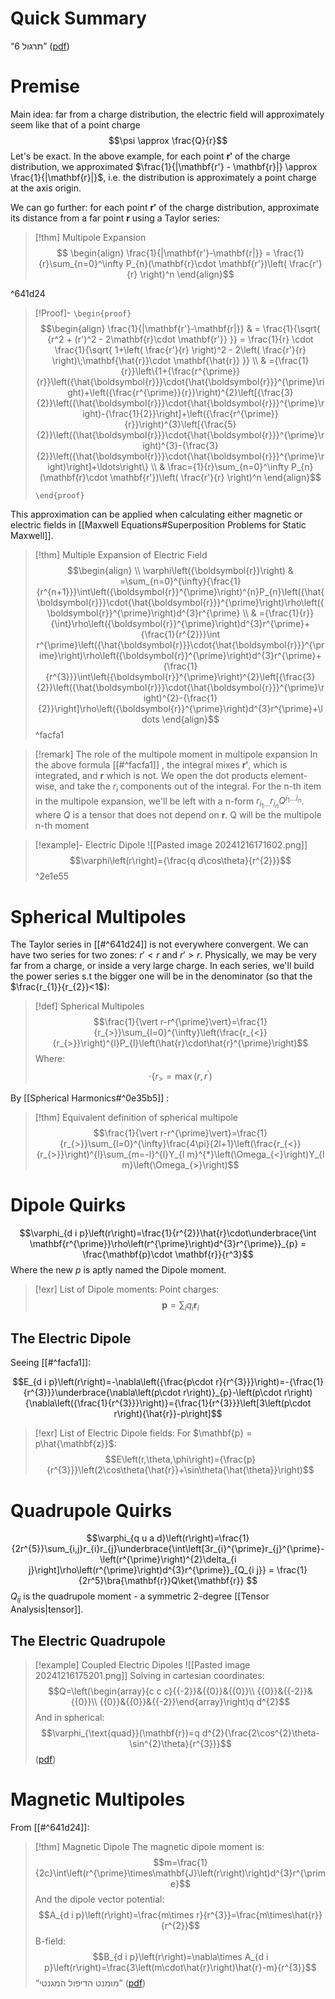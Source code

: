 # Quick Summary
“תרגול 6” ([pdf](zotero://open-pdf/library/items/6LMJTUM7?page=1&annotation=N6KZHTBK))
# Premise
Main idea: far from a charge distribution, the electric field will approximately seem like that of a point charge $$\psi \approx \frac{Q}{r}$$
Let's be exact. In the above example, for each point $\mathbf{r'}$ of the charge distribution, we approximated $\frac{1}{|\mathbf{r'} - \mathbf{r}|} \approx \frac{1}{|\mathbf{r}|}$, i.e. the distribution is approximately a point charge at the axis origin. 

We can go further: for each point $\mathbf{r'}$ of the charge distribution, approximate its distance from a far point $\mathbf{r}$ using a Taylor series:

>[!thm] Multipole Expansion
>$$
\begin{align}
\frac{1}{|\mathbf{r'}-\mathbf{r|}}  = \frac{1}{r}\sum_{n=0}^\infty P_{n}(\mathbf{r}\cdot \mathbf{r'})\left( \frac{r'}{r} \right)^n
\end{align}$$

^641d24

>[!Proof]-
> `\begin{proof}`
> $$\begin{align}
> \frac{1}{|\mathbf{r'}-\mathbf{r|}}  & = \frac{1}{\sqrt{ {r^2 + (r')^2 - 2\mathbf{r}\cdot \mathbf{r'}} }} = \frac{1}{r} \cdot \frac{1}{\sqrt{ 1+\left( \frac{r'}{r} \right)^2 - 2\left( \frac{r'}{r} \right)\;\mathbf{\hat{r}}\cdot \mathbf{\hat{r}} }} \\
>  & ={\frac{1}{r}}\left\{1+{\frac{r^{\prime}}{r}}\left({\hat{\boldsymbol{r}}}\cdot{\hat{\boldsymbol{r}}}^{\prime}\right)+\left({\frac{r^{\prime}}{r}}\right)^{2}\left[{\frac{3}{2}}\left({\hat{\boldsymbol{r}}}\cdot{\hat{\boldsymbol{r}}}^{\prime}\right)-{\frac{1}{2}}\right]+\left({\frac{r^{\prime}}{r}}\right)^{3}\left[{\frac{5}{2}}\left({\hat{\boldsymbol{r}}}\cdot{\hat{\boldsymbol{r}}}^{\prime}\right)^{3}-{\frac{3}{2}}\left({\hat{\boldsymbol{r}}}\cdot{\hat{\boldsymbol{r}}}^{\prime}\right)\right]+\ldots\right\} \\
>  & \frac={1}{r}\sum_{n=0}^\infty P_{n}(\mathbf{r}\cdot \mathbf{r'})\left( \frac{r'}{r} \right)^n
> \end{align}$$
> 
> `\end{proof}`

This approximation can be applied when calculating either magnetic or electric fields in [[Maxwell Equations#Superposition Problems for Static Maxwell]].

>[!thm] Multiple Expansion of Electric Field
>$$\begin{align} \\
\varphi\left({\boldsymbol{r}}\right) & =\sum_{n=0}^{\infty}{\frac{1}{r^{n+1}}}\int\left({\boldsymbol{r}}^{\prime}\right)^{n}P_{n}\left({\hat{\boldsymbol{r}}}\cdot{\hat{\boldsymbol{r}}}^{\prime}\right)\rho\left({\boldsymbol{r}}^{\prime}\right)d^{3}r^{\prime} \\
 & ={\frac{1}{r}}{\int}\rho\left({\boldsymbol{r}}^{\prime}\right)d^{3}r^{\prime}+{\frac{1}{r^{2}}}\int r^{\prime}\left({\hat{\boldsymbol{r}}}\cdot{\hat{\boldsymbol{r}}}^{\prime}\right)\rho\left({\boldsymbol{r}}^{\prime}\right)d^{3}r^{\prime}+{\frac{1}{r^{3}}}\int\left({\boldsymbol{r}}^{\prime}\right)^{2}\left[{\frac{3}{2}}\left({\hat{\boldsymbol{r}}}\cdot{\hat{\boldsymbol{r}}}^{\prime}\right)^{2}-{\frac{1}{2}}\right]\rho\left({\boldsymbol{r}}^{\prime}\right)d^{3}r^{\prime}+\ldots
\end{align}$$
^facfa1

>[!remark] The role of the multipole moment in multipole expansion
>In the above formula [[#^facfa1]] , the integral mixes $\mathbf{r'}$, which is integrated, and $\mathbf{r}$ which is not. We open the dot products element-wise, and take the $r_i$ components out of the integral. For the n-th item in the multipole expansion, we'll be left with a n-form $r_{i_{1}\dots}r_{i_{n}}Q^{{i_{1}\dots}{i_{n}}}$. where $Q$ is a tensor that does not depend on $\mathbf{r}$. Q will be the multipole n-th moment


>[!example]- Electric Dipole
>![[Pasted image 20241216171602.png]]
>$$\varphi\left(r\right)={\frac{q d\cos\theta}{r^{2}}}$$
^2e1e55

# Spherical Multipoles

The Taylor series in [[#^641d24]]  is not everywhere convergent. We can have two series for two zones: $r'<r$ and $r' > r$. Physically, we may be very far from a charge, or inside a very large charge. In each series, we'll build the power series s.t the bigger one will be in the denominator (so that the $\frac{r_{1}}{r_{2}}<1$):

>[!def] Spherical Multipoles
>$$\frac{1}{\vert r-r^{\prime}\vert}=\frac{1}{r_{>}}\sum_{l=0}^{\infty}\left(\frac{r_{<}}{r_{>}}\right)^{l}P_{l}\left(\hat{r}\cdot\hat{r}^{\prime}\right)$$
>Where:
>$$\cdot\left\{{r_{>}}=\operatorname*{max}\left(r,r^{\prime}\right)\right.$$

By [[Spherical Harmonics#^0e35b5]] :

>[!thm] Equivalent definition of spherical multipole
>$$\frac{1}{\vert r-r^{\prime}\vert}=\frac{1}{r_{>}}\sum_{l=0}^{\infty}\frac{4\pi}{2l+1}\left(\frac{r_{<}}{r_{>}}\right)^{l}\sum_{m=-l}^{l}Y_{l m}^{*}\left(\Omega_{<}\right)Y_{l m}\left(\Omega_{>}\right)$$


# Dipole Quirks
$$\varphi_{d i p}\left(r\right)=\frac{1}{r^{2}}\hat{r}\cdot\underbrace{\int \mathbf{r^{\prime}}\rho\left(r^{\prime}\right)d^{3}r^{\prime}}_{p} = \frac{\mathbf{p}\cdot \mathbf{r}}{r^3}$$
Where the new $p$ is aptly named the Dipole moment.

>[!exr] List of Dipole moments:
>Point charges:
>$$\mathbf{p} = \sum_{i}q_{i}\mathbf{r}_{i}$$

## The Electric Dipole

Seeing [[#^facfa1]]: 

$$E_{d i p}\left(r\right)=-\nabla\left({\frac{p\cdot r}{r^{3}}}\right)=-{\frac{1}{r^{3}}}\underbrace{\nabla\left(p\cdot r\right)}_{p}-\left(p\cdot r\right){\nabla\left({\frac{1}{r^{3}}}\right)}={\frac{1}{r^{3}}}\left[3\left(p\cdot r\right){\hat{r}}-p\right]$$

>[!exr] List of Electric Dipole fields:
>For $\mathbf{p} = p\hat{\mathbf{z}}$:
>$$E\left(r,\theta,\phi\right)={\frac{p}{r^{3}}}\left(2\cos\theta{\hat{r}}+\sin\theta{\hat{\theta}}\right)$$

# Quadrupole Quirks

$$\varphi_{q u a d}\left(r\right)=\frac{1}{2r^{5}}\sum_{i,j}r_{i}r_{j}\underbrace{\int\left[3r_{i}^{\prime}r_{j}^{\prime}-\left(r^{\prime}\right)^{2}\delta_{i j}\right]\rho\left(r^{\prime}\right)d^{3}r^{\prime}}_{Q_{i j}} = \frac{1}{2r^5}\bra{\mathbf{r}}Q\ket{\mathbf{r}}  $$
$Q_{ij}$ is the quadrupole moment - a symmetric 2-degree [[Tensor Analysis|tensor]].

## The Electric Quadrupole
>[!example] Coupled Electric Dipoles
![[Pasted image 20241216175201.png]]
>Solving in cartesian coordinates:
$$Q=\left(\begin{array}{c c c}{{-2}}&{{0}}&{{0}}\\ {{0}}&{{-2}}&{{0}}\\ {{0}}&{{0}}&{{-2}}\end{array}\right)q d^{2}$$
And in spherical:
$$\varphi_{\text{quad}}(\mathbf{r})=q d^{2}{\frac{2\cos^{2}\theta-\sin^{2}\theta}{r^{3}}}$$
([pdf](zotero://open-pdf/library/items/S8BHCP57?page=18&annotation=EJ9P6QEU))


# Magnetic Multipoles

From [[#^641d24]]:

>[!thm] Magnetic Dipole
>The magnetic dipole moment is:
>$$m=\frac{1}{2c}\int\left(r^{\prime}\times\mathbf{J}\left(r\right)\right)d^{3}r^{\prime}$$
>And the dipole vector potential:
>$$A_{d i p}\left(r\right)=\frac{m\times r}{r^{3}}=\frac{m\times\hat{r}}{r^{2}}$$
>B-field:
>$$B_{d i p}\left(r\right)=\nabla\times A_{d i p}\left(r\right)=\frac{3\left(m\cdot\hat{r}\right)\hat{r}-m}{r^{3}}$$
>“מומנט הדיפול המגנטי” ([pdf](zotero://open-pdf/library/items/S8BHCP57?page=20&annotation=FIA4PVQL))

